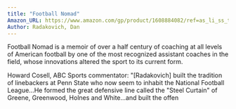 ```yaml
---
title: "Football Nomad"
Amazon_URL: https://www.amazon.com/gp/product/1608884082/ref=as_li_ss_tl?ie=UTF8&linkCode=ll1&tag=internetbo00a-20
Author: Radakovich, Dan
---
```

Football Nomad is a memoir of over a half century of coaching at all levels of American football by one of the most recognized assistant coaches in the field, whose innovations altered the sport to its current form.<p>

Howard Cosell, ABC Sports commentator:  "[Radakovich] built the tradition of linebackers at Penn State who now seem to inhabit the National Football League...He formed the great defensive line called the "Steel Curtain" of Greene, Greenwood, Holnes and White...and built the offen